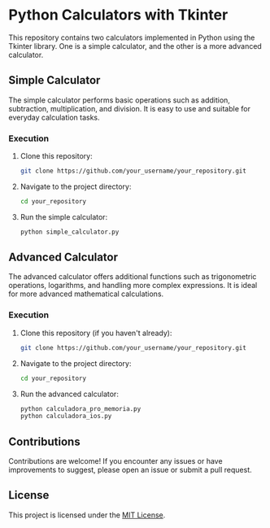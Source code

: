 # Python Calculators with Tkinter

This repository contains two calculators implemented in Python using the Tkinter library. One is a simple calculator, and the other is a more advanced calculator.

## Simple Calculator

The simple calculator performs basic operations such as addition, subtraction, multiplication, and division. It is easy to use and suitable for everyday calculation tasks.

### Execution

1. Clone this repository:

   ```bash
   git clone https://github.com/your_username/your_repository.git
   ```

2. Navigate to the project directory:

   ```bash
   cd your_repository
   ```

3. Run the simple calculator:

   ```bash
   python simple_calculator.py
   ```

## Advanced Calculator

The advanced calculator offers additional functions such as trigonometric operations, logarithms, and handling more complex expressions. It is ideal for more advanced mathematical calculations.

### Execution

1. Clone this repository (if you haven't already):

   ```bash
   git clone https://github.com/your_username/your_repository.git
   ```

2. Navigate to the project directory:

   ```bash
   cd your_repository
   ```

3. Run the advanced calculator:

   ```bash
   python calculadora_pro_memoria.py
   python calculadora_ios.py
   ```

## Contributions

Contributions are welcome! If you encounter any issues or have improvements to suggest, please open an issue or submit a pull request.

## License

This project is licensed under the [MIT License](LICENSE).
